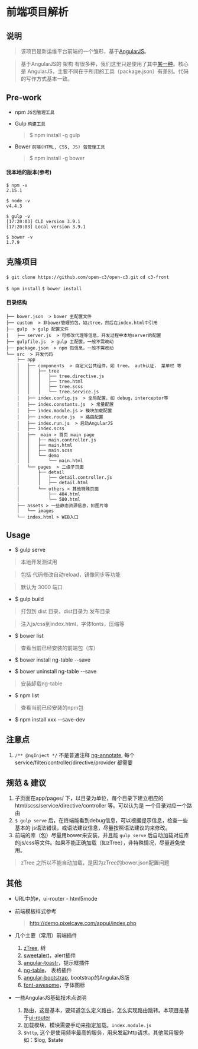 # 前端项目解析

## 说明

> 该项目是新运维平台前端的一个雏形，基于[AngularJS](https://angularjs.org/)。

> 基于AngularJS的 架构 有很多种，我们这里只是使用了其中[某一种](https://github.com/Swiip/generator-gulp-angular)。核心是 AngularJS，主要不同在于所用的工具（package.json）有差别。代码的写作方式基本一致。

## Pre-work

- npm `JS包管理工具`
- Gulp `构建工具`

  > $ npm install -g gulp

- Bower `前端(HTML, CSS, JS) 包管理工具`

  > $ npm install -g bower 

#### 我本地的版本(参考)

```
$ npm -v
2.15.1

$ node -v
v4.4.3

$ gulp -v
[17:20:03] CLI version 3.9.1
[17:20:03] Local version 3.9.1

$ bower -v
1.7.9
```

## 克隆项目

`$ git clone https://github.com/open-c3/open-c3.git`
`cd c3-front`

`$ npm install`
`$ bower install`

#### 目录结构

```
├── bower.json  > bower 主配置文件
├── custom  > 非bower管理的包，如ztree，然后在index.html中引用
├── gulp  > gulp 配置文件
│   ├── server.js  > 可修改代理等信息，开发过程中本地server的配置
├── gulpfile.js  > gulp 主配置，一般不需改动
├── package.json  > npm 包信息，一般不需改动
└── src  > 开发代码
    ├── app
    │   ├── components  > 自定义公共组件，如 tree， auth认证， 菜单栏 等
    │   │   ├── tree
    │   │   │   ├── tree.directive.js
    │   │   │   ├── tree.html
    │   │   │   ├── tree.scss
    │   │   │   └── tree.service.js
    │   ├── index.config.js  > 全局配置，如 debug，interceptor等
    │   ├── index.constants.js  > 常量配置
    │   ├── index.module.js > 模块加载配置
    │   ├── index.route.js  > 路由配置
    │   ├── index.run.js  > 启动AngularJS
    │   ├── index.scss
    │   ├──  main > 首页 main page
    │   │   ├── main.controller.js
    │   │   ├── main.html
    │   │   ├── main.scss
    │   │   └── demo
    │   │       └── main.html
    │   └── pages  > 二级子页面
    │       ├── detail
    │       │   ├── detail.controller.js
    │       │   ├── detail.html
    │       └── others > 其他特殊页面
    │           ├── 404.html
    │           └── 500.html
    ├── assets > 一些静态资源信息，如图片等
    │   └── images
    └── index.html > WEB入口
```

## Usage

* $ gulp serve

 > 本地开发测试用

 > 包括 代码修改自动reload，镜像同步等功能

 > 默认为 3000 端口

* $ gulp build

 > 打包到 dist 目录，dist目录为 发布目录

 > 注入js/css到index.html，字体fonts，压缩等
 
* $ bower list

 > 查看当前已经安装的前端包（库）

* $ bower install ng-table --save 

* $ bower uninstall ng-table --save 

 > 安装卸载ng-table
 
* $ npm list

 > 查看当前已经安装的npm包

* $ npm install xxx --save-dev

## 注意点

1. `/** @ngInject */` 不是普通注释 [ng-annotate](https://github.com/olov/ng-annotate), 每个service/filter/controller/directive/provider 都需要

## 规范 & 建议
1. 子页面在app/pages/ 下，以目录为单位，每个目录下建立相应的 html/scss/service/directive/controller 等。可以认为是 一个目录对应一个路由
2. `$ gulp serve` 后，在终端能看到debug信息，可以根据提示信息，检查一些基本的 js语法错误，或语法建议信息，尽量按照语法建议的来修改。
3. 前端的库（包）尽量用bower来安装，并且能 `gulp serve` 后自动加载对应库的js/css等文件。如果不能正确加载（如zTree），非特殊情况，尽量避免使用。

 > zTree 之所以不能自动加载，是因为zTree的bower.json配置问题

## 其他

* URL中的`#`，ui-router - html5mode

* 前端模板样式参考

  > http://demo.pixelcave.com/appui/index.php

* 几个主要（常用）前端插件

  1. [zTree](http://www.treejs.cn/v3/main.php#_zTreeInfo), 树
  2. [sweetalert](http://t4t5.github.io/sweetalert/)，alert插件
  3. [angular-toastr](http://foxandxss.github.io/angular-toastr/)，提示框插件
  4. [ng-table](http://ng-table.com/)， 表格插件
  5. [angular-bootstrap](https://angular-ui.github.io/bootstrap/), bootstrap的AngularJS版
  6. [font-awesome](http://fontawesome.io/)，字体图标

* 一些AngularJS基础技术点说明

  1. 路由，这是基本，要知道怎么定义路由，怎么实现路由跳转。本项目是基于[ui-router](https://angular-ui.github.io/ui-router/site/#/api/ui.router)
  2. 加载模块，模块需要手动来指定加载。`index.module.js`
  3. `$http`, 这个是使用频率最高的服务，用来发起http请求。其他常用服务如：$log, $state

